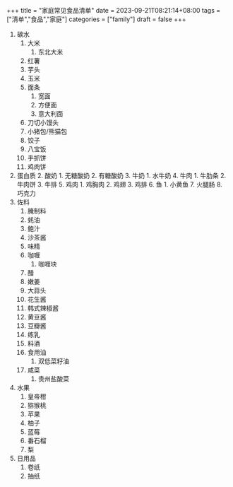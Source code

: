 +++
title = "家庭常见食品清单"
date = 2023-09-21T08:21:14+08:00
tags = ["清单","食品","家庭"]
categories = ["family"]
draft = false
+++

1. 碳水
    1. 大米
        1. 东北大米
    2. 红薯
    3. 芋头
    4. 玉米
    5. 面条
        1. 宽面
        2. 方便面
        3. 意大利面
    6. 刀切小馒头
    7. 小猪包/熊猫包
    8. 饺子
    9. 八宝饭
    10. 手抓饼
    11. 鸡肉饼
2. 蛋白质 
    2. 酸奶
        1. 无糖酸奶
        2. 有糖酸奶
    3. 牛奶
        1. 水牛奶
    4. 牛肉
        1. 牛肋条
        2. 牛肉饼
        3. 牛排
    5. 鸡肉
        1. 鸡胸肉
        2. 鸡翅
        3. 鸡排
    6. 鱼
        1. 小黄鱼
    7. 火腿肠
    8. 巧克力
3. 佐料
    1. 腌制料
    2. 蚝油
    3. 鲍汁
    4. 沙茶酱
    5. 味精
    6. 咖喱
        1. 咖喱块
    7. 醋
    8. 嫩姜
    9. 大蒜头
    10. 花生酱
    11. 韩式辣椒酱
    12. 黄豆酱
    13. 豆瓣酱
    14. 练乳
    15. 料酒
    16. 食用油
        1. 双低菜籽油
    17. 咸菜
        1. 贵州盐酸菜
4. 水果
    1. 皇帝柑
    2. 猕猴桃
    3. 苹果
    4. 柚子
    5. 蓝莓
    6. 番石榴
    7. 梨
5. 日用品
    1. 卷纸
    2. 抽纸